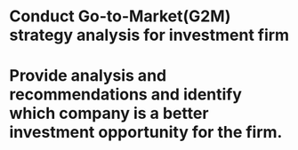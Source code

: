 # Conduct Go-to-Market(G2M) strategy analysis for investment firm

# Provide analysis and recommendations and identify which company is a better investment opportunity for the firm.
